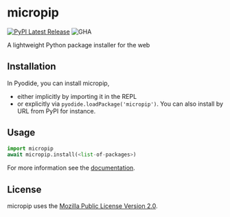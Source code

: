 # micropip

[![PyPI Latest Release](https://img.shields.io/pypi/v/matplotlib-pyodide.svg)](https://pypi.org/project/micropip/)
![GHA](https://github.com/pyodide/micropip/actions/workflows/main.yml/badge.svg)

A lightweight Python package installer for the web 

## Installation

In Pyodide, you can install micropip,
 - either implicitly by importing it in the REPL
 - or explicitly via `pyodide.loadPackage('micropip')`. You can also install by URL from PyPI for instance.

## Usage

```py
import micropip
await micropip.install(<list-of-packages>)
```
For more information see the
[documentation](https://pyodide.org/en/stable/usage/loading-packages.html#micropip).

## License

micropip uses the [Mozilla Public License Version
2.0](https://choosealicense.com/licenses/mpl-2.0/).
